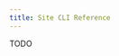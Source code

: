 ```yaml
---
title: Site CLI Reference
---
```


<Intro>
TODO
</Intro>

<SiteCliArgs argString='[["-n" "--name NAME" "The users name"]
                   ["-u" "--username USERNAME" "The username of the user you are creating/updating"]
                   ["-p" "--password PASSWORD" "A temporary password for the user"]
                   ["-e" "--email EMAIL" "The users email"]]'/>
